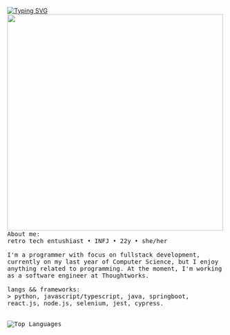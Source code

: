 <p float="left">
   <a href="https://git.io/typing-svg"><img src="https://readme-typing-svg.demolab.com?font=Fira+Code&pause=1000&color=CCF727&random=false&width=500&height=40&lines=Hey%2F+I'm+Stefani.+I'm+into+computer+stuff." alt="Typing SVG" /></a>
 <img src="https://i.imgur.com/y4ZQvoY.jpeg" width="500" align="left">
  <p float="left">
    <samp>
       About me:
      <br>
       retro tech entushiast ➧ INFJ ➧ 22y ➧ she/her
      <br>
       <br>
             I'm a programmer with focus on fullstack development, currently on my last year of Computer Science, but I enjoy anything related to programming. At the moment, I'm working as a software engineer at Thoughtworks. <br>
       <br>
      langs && frameworks:<br>
          > python, javascript/typescript, java, springboot, react.js, node.js, selenium, jest, cypress.
      <br>
      <br />
      <br>
       <img src="https://github-readme-stats.vercel.app/api/top-langs/?username=stefani16bit&layout=compact&theme=highcontrast" alt="Top Languages">
     <br>
     </samp>
  </p>
</p>
   </div>
  </div>
  <br>
</div>
